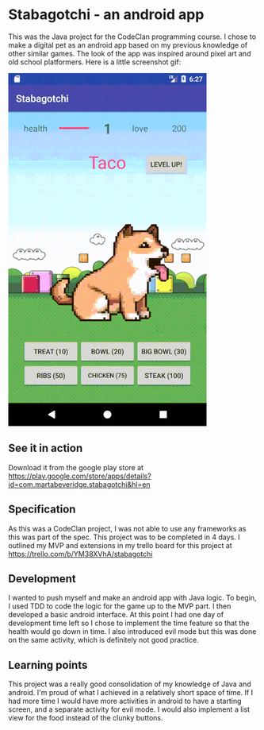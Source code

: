 # Stabagotchi - an android app

This was the Java project for the CodeClan programming course. I chose to make a digital pet as an android app based on my previous knowledge of other similar games. The look of the app was inspired around pixel art and old school platformers. Here is a little screenshot gif:

![Stabagotchi Demo](https://raw.githubusercontent.com/beveradb/codeclan-stabagotchi/master/stabagotchi-demo.gif)

## See it in action
Download it from the google play store at https://play.google.com/store/apps/details?id=com.martabeveridge.stabagotchi&hl=en

## Specification
As this was a CodeClan project, I was not able to use any frameworks as this was part of the spec. This project was to be completed in 4 days. I outlined my MVP and extensions in my trello board for this project at https://trello.com/b/YM38XVhA/stabagotchi

## Development
I wanted to push myself and make an android app with Java logic. To begin, I used TDD to code the logic for the game up to the MVP part. I then developed a basic android interface. At this point I had one day of development time left so I chose to implement the time feature so that the health would go down in time. I also introduced evil mode but this was done on the same activity, which is definitely not good practice.

## Learning points
This project was a really good consolidation of my knowledge of Java and android. I'm proud of what I achieved in a relatively short space of time. If I had more time I would have more activities in android to have a starting screen, and a separate activity for evil mode. I would also implement a list view for the food instead of the clunky buttons.
